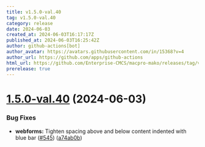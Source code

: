 ```yaml
---
title: v1.5.0-val.40
tag: v1.5.0-val.40
category: release
date: 2024-06-03
created_at: 2024-06-03T16:17:17Z
published_at: 2024-06-03T16:25:42Z
author: github-actions[bot]
author_avatar: https://avatars.githubusercontent.com/in/15368?v=4
author_url: https://github.com/apps/github-actions
html_url: https://github.com/Enterprise-CMCS/macpro-mako/releases/tag/v1.5.0-val.40
prerelease: true
---
```


# [1.5.0-val.40](https://github.com/Enterprise-CMCS/macpro-mako/compare/v1.5.0-val.39...v1.5.0-val.40) (2024-06-03)


### Bug Fixes

* **webforms:** Tighten spacing above and below content indented with blue bar ([#545](https://github.com/Enterprise-CMCS/macpro-mako/issues/545)) ([a74ab0b](https://github.com/Enterprise-CMCS/macpro-mako/commit/a74ab0bf48772ce085d964d3d3e946a77cdd0c21))




